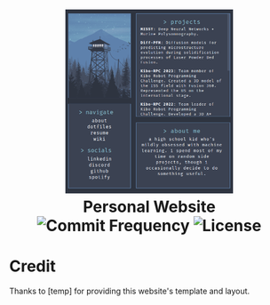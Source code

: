 <h1 align="center">
  <img src="https://github.com/Hudson-Liu/Personal-Website/blob/main/webpage.png" width="60%">
  <br>
  Personal Website
  <br>
  <img src="https://img.shields.io/github/commit-activity/y/Hudson-Liu/Personal-Website?style=for-the-badge&labelColor=%234c566a&color=%235e81ac" alt="Commit Frequency">
  <img src="https://img.shields.io/github/license/Hudson-Liu/Personal-Website?style=for-the-badge&labelColor=%234c566a&color=%235e81ac" alt="License">
</h1>

# Credit
Thanks to [temp] for providing this website's template and layout.
